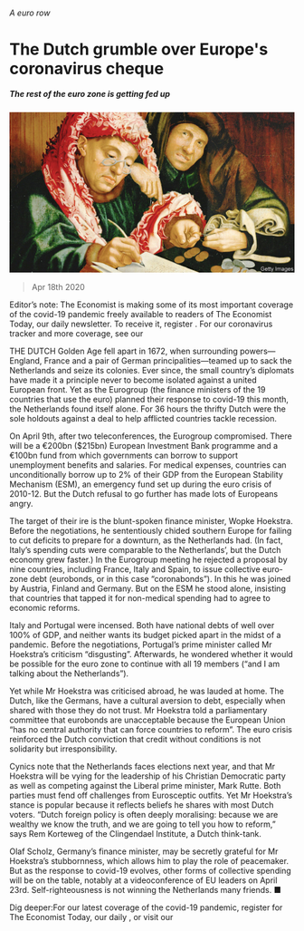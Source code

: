 ###### A euro row

# The Dutch grumble over Europe's coronavirus cheque 

##### The rest of the euro zone is getting fed up 

![image](images/20200418_EUP004_0.jpg) 

> Apr 18th 2020 

Editor’s note: The Economist is making some of its most important coverage of the covid-19 pandemic freely available to readers of The Economist Today, our daily newsletter. To receive it, register . For our coronavirus tracker and more coverage, see our 

THE DUTCH Golden Age fell apart in 1672, when surrounding powers—England, France and a pair of German principalities—teamed up to sack the Netherlands and seize its colonies. Ever since, the small country’s diplomats have made it a principle never to become isolated against a united European front. Yet as the Eurogroup (the finance ministers of the 19 countries that use the euro) planned their response to covid-19 this month, the Netherlands found itself alone. For 36 hours the thrifty Dutch were the sole holdouts against a deal to help afflicted countries tackle recession.

On April 9th, after two teleconferences, the Eurogroup compromised. There will be a €200bn ($215bn) European Investment Bank programme and a €100bn fund from which governments can borrow to support unemployment benefits and salaries. For medical expenses, countries can unconditionally borrow up to 2% of their GDP from the European Stability Mechanism (ESM), an emergency fund set up during the euro crisis of 2010-12. But the Dutch refusal to go further has made lots of Europeans angry.


The target of their ire is the blunt-spoken finance minister, Wopke Hoekstra. Before the negotiations, he sententiously chided southern Europe for failing to cut deficits to prepare for a downturn, as the Netherlands had. (In fact, Italy’s spending cuts were comparable to the Netherlands’, but the Dutch economy grew faster.) In the Eurogroup meeting he rejected a proposal by nine countries, including France, Italy and Spain, to issue collective euro-zone debt (eurobonds, or in this case “coronabonds”). In this he was joined by Austria, Finland and Germany. But on the ESM he stood alone, insisting that countries that tapped it for non-medical spending had to agree to economic reforms.

Italy and Portugal were incensed. Both have national debts of well over 100% of GDP, and neither wants its budget picked apart in the midst of a pandemic. Before the negotiations, Portugal’s prime minister called Mr Hoekstra’s criticism “disgusting”. Afterwards, he wondered whether it would be possible for the euro zone to continue with all 19 members (“and I am talking about the Netherlands”).

Yet while Mr Hoekstra was criticised abroad, he was lauded at home. The Dutch, like the Germans, have a cultural aversion to debt, especially when shared with those they do not trust. Mr Hoekstra told a parliamentary committee that eurobonds are unacceptable because the European Union “has no central authority that can force countries to reform”. The euro crisis reinforced the Dutch conviction that credit without conditions is not solidarity but irresponsibility.

Cynics note that the Netherlands faces elections next year, and that Mr Hoekstra will be vying for the leadership of his Christian Democratic party as well as competing against the Liberal prime minister, Mark Rutte. Both parties must fend off challenges from Eurosceptic outfits. Yet Mr Hoekstra’s stance is popular because it reflects beliefs he shares with most Dutch voters. “Dutch foreign policy is often deeply moralising: because we are wealthy we know the truth, and we are going to tell you how to reform,” says Rem Korteweg of the Clingendael Institute, a Dutch think-tank.

Olaf Scholz, Germany’s finance minister, may be secretly grateful for Mr Hoekstra’s stubbornness, which allows him to play the role of peacemaker. But as the response to covid-19 evolves, other forms of collective spending will be on the table, notably at a videoconference of EU leaders on April 23rd. Self-righteousness is not winning the Netherlands many friends. ■

Dig deeper:For our latest coverage of the covid-19 pandemic, register for The Economist Today, our daily , or visit our 

